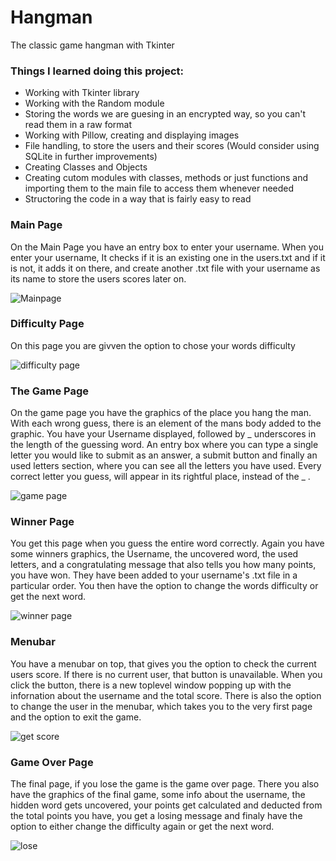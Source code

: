 # Hangman
The classic game hangman with Tkinter

### Things I learned doing this project:
- Working with Tkinter library
- Working with the Random module
- Storing the words we are guesing in an encrypted way, so you can't read them in a raw format
- Working with Pillow, creating and displaying images
- File handling, to store the users and their scores (Would consider using SQLite in further improvements)
- Creating Classes and Objects
- Creating cutom modules with classes, methods or just functions and importing them to the main file to access them whenever needed
- Structoring the code in a way that is fairly easy to read

### Main Page

On the Main Page you have an entry box to enter your username.
When you enter your username, It checks if it is an existing one in the users.txt and if it is not, it adds it on there, and create another .txt file with your username as its name to store the users scores later on.

![Mainpage](https://github.com/Dan-Mihaylov/hangman/assets/123562461/793a6618-af8a-4ff1-8b1c-b2842d6044fc)


### Difficulty Page

On this page you are givven the option to chose your words difficulty


![difficulty page](https://github.com/Dan-Mihaylov/hangman/assets/123562461/e8b068b4-bf4c-4c4d-858b-c8c5a982243a)

### The Game Page

On the game page you have the graphics of the place you hang the man. With each wrong guess, there is an element of the mans body added to the graphic. You have your Username displayed, followed by _ underscores in the length of the guessing word. An entry box where you can type a single letter you would like to submit as an answer, a submit button and finally an used letters section, where you can see all the letters you have used. Every correct letter you guess, will appear in its rightful place, instead of the _ . 



![game page](https://github.com/Dan-Mihaylov/hangman/assets/123562461/14375185-1e15-4c6a-ab90-a89c38793ccc)


### Winner Page

You get this page when you guess the entire word correctly. Again you have some winners graphics, the Username, the uncovered word, the used letters, and a congratulating message that also tells you how many points, you have won. They have been added to your username's .txt file in a particular order. You then have the option to change the words difficulty or get the next word.


![winner page](https://github.com/Dan-Mihaylov/hangman/assets/123562461/c3a17e77-ecf3-4a67-9038-1fe6a085780c)


### Menubar

You have a menubar on top, that gives you the option to check the current users score. If there is no current user, that button is unavailable. When you click the button, there is a new toplevel window popping up with the infornation about the username and the total score. There is also the option to change the user in the menubar, which takes you to the very first page and the option to exit the game.



![get score](https://github.com/Dan-Mihaylov/hangman/assets/123562461/5705c8d2-857b-4d05-b59e-4a971f804468)



### Game Over Page

The final page, if you lose the game is the game over page. There you also have the graphics of the final game, some info about the username, the hidden word gets uncovered, your points get calculated and deducted from the total points you have, you get a losing message and finaly have the option to either 
change the difficulty again or get the next word.


![lose](https://github.com/Dan-Mihaylov/hangman/assets/123562461/2c40bed8-0c18-4692-a5ec-5c430b7ec1cf)

